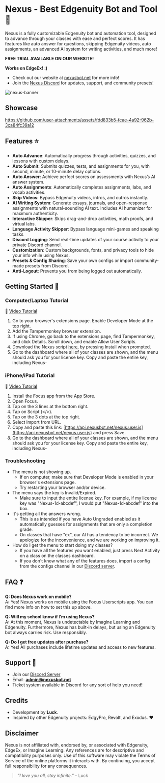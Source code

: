 # Nexus - Best Edgenuity Bot and Tool 🚀
Nexus is a fully customizable Edgenuity bot and automation tool, designed to advance through your classes with ease and perfect scores. It has features like auto answer for questions, skipping Edgenuity videos, auto assignments, an advanced AI system for writing activities, and much more!

__**FREE TRIAL AVAILABLE ON OUR WEBSITE!**__

**Works on EdgeEx! :)**

- Check out our website at [nexusbot.net](https://nexusbot.net) for more info!
- Join the [Nexus Discord](https://discord.gg/nexusbot) for updates, support, and community presets!

![nexus-banner](https://github.com/user-attachments/assets/eb84b158-4e94-467f-88d9-086eacefc254)

## Showcase
https://github.com/user-attachments/assets/fdd833b5-fcae-4a92-962b-3ca84fc39a12

## Features ⭐  
- **Auto Advance**: Automatically progress through activities, quizzes, and lessons with custom delays.  
- **Auto Submit**: Submits quizzes, tests, and assignments for you, with second, minute, or 10-minute delay options.  
- **Auto Answer**: Achieve perfect scores on assessments with Nexus’s AI answer system.
- **Auto Assignments**: Automatically completes assignments, labs, and vocab activities.
- **Skip Videos**: Bypass Edgenuity videos, intros, and outros instantly.
- **AI Writing System**: Generate essays, journals, and open-response assignments with natural-sounding AI text. Includes AI humanizer for maximum authenticity.  
- **Interactive Skipper**: Skips drag-and-drop activities, math proofs, and virtual labs.  
- **Language Activity Skipper**: Bypass language mini-games and speaking tasks.  
- **Discord Logging**: Send real-time updates of your course activity to your private Discord channel.  
- **Customization**: Custom backgrounds, fonts, and privacy tools to hide your info while using Nexus.  
- **Presets & Config Sharing**: Save your own configs or import community-made presets from Discord.  
- **Anti-Logout**: Prevents you from being logged out automatically.

## Getting Started 🚀

### Computer/Laptop Tutorial
🎥 [Video Tutorial](https://streamable.com/lcj3fo)

1. Go to your browser's extensions page. Enable Developer Mode at the top right.
2. Add the Tampermonkey browser extension.
3. If using Chrome, go back to the extensions page, find Tampermonkey, and click Details. Scroll down, and enable Allow User Scripts.
4. Download the Nexus script [here](https://api.nexusbot.net/nexus.user.js), by pressing Install when prompted.
5. Go to the dashboard where all of your classes are shown, and the menu should ask you for your license key. Copy and paste the entire key, including Nexus-

### iPhone/iPad Tutorial
🎥 [Video Tutorial](https://youtu.be/CD08NKz9sOE)

1. Install the Focus app from the App Store.
2. Open Focus.
3. Tap on the 3 lines at the bottom right.
4. Tap on Script (</>).
5. Tap on the 3 dots at the top right.
6. Select Import from URL.
7. Copy and paste this link: [https://api.nexusbot.net/nexus.user.js](https://api.nexusbot.net/nexus.user.js) and press Save.
8. Go to the dashboard where all of your classes are shown, and the menu should ask you for your license key. Copy and paste the entire key, including Nexus-

### Troubleshooting
- The menu is not showing up.
  - If on computer, make sure that Developer Mode is enabled in your browser's extensions page.
  - Try restarting your browser and/or device.
- The menu says the key is Invalid/Expired.
  - Make sure to input the entire license key. For example, if my license key was "Nexus-1d-abcdef", I would put "Nexus-1d-abcdef" into the box.
- It's getting all the answers wrong.
  - This is as intended if you have Auto Ungraded enabled as it automatically guesses for assignments that are only a completion grade.
  - On classes that have "ex", our AI has a tendency to be incorrect. We apologize for the inconvenience, and we are working on improving it.
- How do I get the menu to start doing my classes?
  - If you have all the features you want enabled, just press Next Activity on a class on the classes dashboard.
  - If you don't know what any of the features does, import a config from the configs channel in our [Discord server](https://discord.gg/nexusbot).

## FAQ ❓
**Q: Does Nexus work on mobile?**  
A: Yes! Nexus works on mobile using the Focus Userscripts app. You can find more info on how to set this up above.

**Q: Will my school know if I’m using Nexus?**  
A: At this moment, Nexus is undetectable by Imagine Learning and Edgenuity. Furthermore, Nexus has built-in delays, but using an Edgenuity bot always carries risk. Use responsibly.

**Q: Do I get free updates after purchase?**  
A: Yes! All purchases include lifetime updates and access to new features.

## Support 💬
- Join our [Discord Server](https://discord.gg/nexusbot)  
- Email: **admin@nexusbot.net**  
- Ticket system available in Discord for any sort of help you need!

## Credits
- Development by **Luck**.  
- Inspired by other Edgenuity projects: EdgyPro, Revolt, and Exodus. ❤️

## Disclaimer
Nexus is not affiliated with, endorsed by, or associated with Edgenuity, EdgeEx, or Imagine Learning. Any references are for descriptive and compatibility purposes only.
Use of this software may violate the Terms of Service of the online platforms it interacts with. By continuing, you accept full responsibility for any consequences.

> *“I love you all, stay infinite.”* – Luck  
